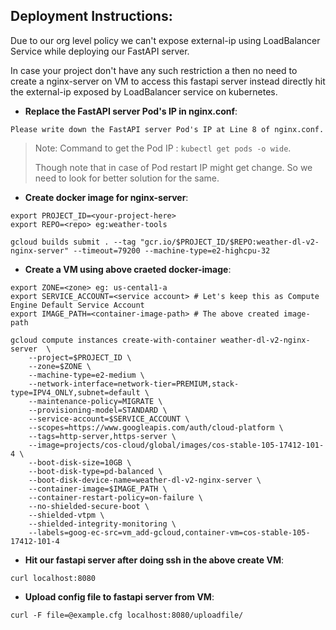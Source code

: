 ## Deployment Instructions:

Due to our org level policy we can't expose external-ip using LoadBalancer Service
while deploying our FastAPI server.

In case your project don't have any such restriction a
then no need to create a nginx-server on VM to access this fastapi server
instead directly hit the external-ip exposed by LoadBalancer service on kubernetes.

* **Replace the FastAPI server Pod's IP in nginx.conf**:
```
Please write down the FastAPI server Pod's IP at Line 8 of nginx.conf.
```
> Note: Command to get the Pod IP : `kubectl get pods -o wide`.
>
> Though note that in case of Pod restart IP might get change. So we need to look
> for better solution for the same.

* **Create docker image for nginx-server**:
```
export PROJECT_ID=<your-project-here>
export REPO=<repo> eg:weather-tools

gcloud builds submit . --tag "gcr.io/$PROJECT_ID/$REPO:weather-dl-v2-nginx-server" --timeout=79200 --machine-type=e2-highcpu-32
```

* **Create a VM using above craeted docker-image**:
```
export ZONE=<zone> eg: us-cental1-a
export SERVICE_ACCOUNT=<service account> # Let's keep this as Compute Engine Default Service Account
export IMAGE_PATH=<container-image-path> # The above created image-path

gcloud compute instances create-with-container weather-dl-v2-nginx-server  \
    --project=$PROJECT_ID \
    --zone=$ZONE \
    --machine-type=e2-medium \
    --network-interface=network-tier=PREMIUM,stack-type=IPV4_ONLY,subnet=default \
    --maintenance-policy=MIGRATE \
    --provisioning-model=STANDARD \
    --service-account=$SERVICE_ACCOUNT \
    --scopes=https://www.googleapis.com/auth/cloud-platform \
    --tags=http-server,https-server \
    --image=projects/cos-cloud/global/images/cos-stable-105-17412-101-4 \
    --boot-disk-size=10GB \
    --boot-disk-type=pd-balanced \
    --boot-disk-device-name=weather-dl-v2-nginx-server \
    --container-image=$IMAGE_PATH \
    --container-restart-policy=on-failure \
    --no-shielded-secure-boot \
    --shielded-vtpm \
    --shielded-integrity-monitoring \
    --labels=goog-ec-src=vm_add-gcloud,container-vm=cos-stable-105-17412-101-4
```

* **Hit our fastapi server after doing ssh in the above create VM**:
```
curl localhost:8080
```

* **Upload config file to fastapi server from VM**:
```
curl -F file=@example.cfg localhost:8080/uploadfile/
```
